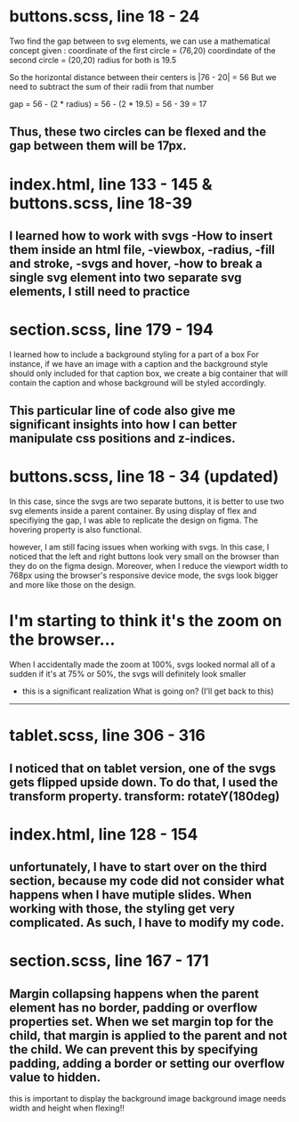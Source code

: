 # buttons.scss, line 18 - 24
Two find the gap between to svg elements, we can use a mathematical concept
given : coordinate of the first circle = (76,20)
        coordindate of the second circle = (20,20)
        radius for both is 19.5

So the horizontal distance between their centers is |76 - 20| = 56
But we need to subtract the sum of their radii from that number

gap = 56 - (2 * radius)
    = 56 - (2 * 19.5)
    = 56 - 39 = 17

Thus, these two circles can be flexed and the gap between them will be 17px.
------------------------------------------------------------------------------------
# index.html, line 133 - 145 & buttons.scss, line 18-39

I learned how to work with svgs
-How to insert them inside an html file,
-viewbox,
-radius,
-fill and stroke,
-svgs and hover,
-how to break a single svg element into two separate svg elements,
I still need to practice 
---------------------------------------------------------------------------------------
# section.scss, line 179 - 194

I learned how to include a background styling for a part of a box
For instance, if we have an image with a caption and the background style should only included for that caption box, we create a big container that will contain the caption and whose background will be styled accordingly.

This particular line of code also give me significant insights into how I can better manipulate css positions and z-indices.
----------------------------------------------------------------------------------------
# buttons.scss, line 18 - 34 (updated)

In this case, since the svgs are two separate buttons, it is better to use two svg elements inside a parent container. By using display of flex and specifiying the gap, I was able to replicate the design on figma. The hovering property is also functional.

however, I am still facing issues when working with svgs. In this case, I noticed that the left and right buttons look very small on the browser than they do on the figma design. Moreover, when I reduce the viewport width to 768px using the browser's responsive device mode, the svgs look bigger and more like those on the design.


# I'm starting to think it's the zoom on the browser...
When I accidentally made the zoom at 100%, svgs looked normal all of a sudden
if it's at 75% or 50%, the svgs will definitely look smaller
* this is a significant realization 
What is going on? (I'll get back to this)
-------------------------------------------------------------------------------------
# tablet.scss, line 306 - 316
I noticed that on tablet version, one of the svgs gets flipped upside down. To do that, I used the transform property.
transform: rotateY(180deg)
-------------------------------------------------------------------------------------
# index.html, line 128 - 154

unfortunately, I have to start over on the third section, because my code did not consider what happens when I have mutiple slides. When working with those, the styling get very complicated. As such, I have to modify my code.
----------------------------------------------------------------------------------------

# section.scss, line 167 - 171

Margin collapsing happens when the parent element has no border, padding or overflow properties set. When we set margin top for the child, that margin is applied to the parent and not the child. We can prevent this by specifying padding, adding a border or setting our overflow value to hidden.
-----------------------------------------------------------------------------------------
this is important to display the background image
background image needs width and height when flexing!!